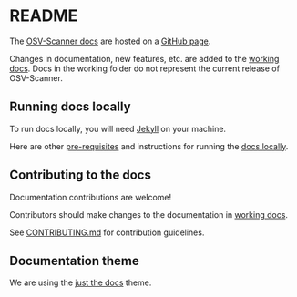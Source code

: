 # README
The [OSV-Scanner docs](https://google.github.io/osv-scanner) are hosted on a [GitHub page](https://pages.github.com/). 

Changes in documentation, new features, etc. are added to the [working docs](working_docs/). Docs in the working folder do not represent the current release of OSV-Scanner.  

## Running docs locally
To run docs locally, you will need [Jekyll](https://jekyllrb.com/docs/installation/) on your machine. 

Here are other [pre-requisites] and instructions for running the [docs locally].

[pre-requisites]: https://docs.github.com/en/pages/setting-up-a-github-pages-site-with-jekyll/testing-your-github-pages-site-locally-with-jekyll#prerequisites
[docs locally]: https://docs.github.com/en/pages/setting-up-a-github-pages-site-with-jekyll/testing-your-github-pages-site-locally-with-jekyll#building-your-site-locally

## Contributing to the docs
Documentation contributions are welcome!

Contributors should make changes to the documentation in [working docs](working_docs/).

See [CONTRIBUTING.md](../CONTRIBUTING.md) for contribution guidelines. 

## Documentation theme
We are using the [just the docs](https://just-the-docs.github.io/just-the-docs/)
theme.